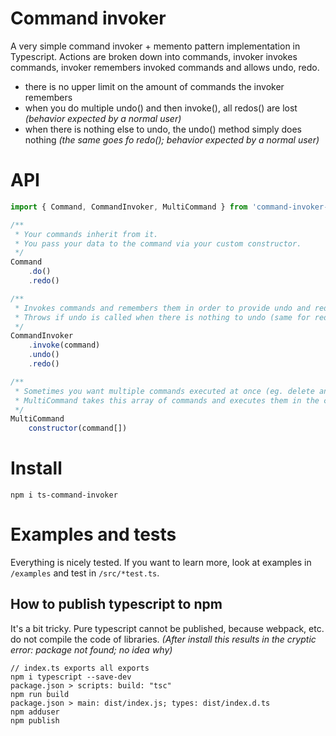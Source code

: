 # Command invoker

A very simple command invoker + memento pattern implementation in Typescript. Actions are broken down into commands, invoker invokes commands, invoker remembers invoked commands and allows undo, redo.
- there is no upper limit on the amount of commands the invoker remembers
- when you do multiple undo() and then invoke(), all redos() are lost *(behavior expected by a normal user)*
- when there is nothing else to undo, the undo() method simply does nothing *(the same goes fo redo(); behavior expected by a normal user)*

# API

```js
import { Command, CommandInvoker, MultiCommand } from 'command-invoker-ts';

/**
 * Your commands inherit from it.
 * You pass your data to the command via your custom constructor.
 */
Command
    .do()
    .redo()

/**
 * Invokes commands and remembers them in order to provide undo and redo.
 * Throws if undo is called when there is nothing to undo (same for redo).
 */
CommandInvoker
    .invoke(command)
    .undo()
    .redo()

/**
 * Sometimes you want multiple commands executed at once (eg. delete and unselect),
 * MultiCommand takes this array of commands and executes them in the correct order (same for undo)
 */
MultiCommand
    constructor(command[])

```

# Install

```npm i ts-command-invoker```

# Examples and tests

Everything is nicely tested. If you want to learn more, look at examples in ```/examples``` and test in ```/src/*test.ts```.


## How to publish typescript to npm

It's a bit tricky. Pure typescript cannot be published, because webpack, etc. do not compile the code of libraries.
*(After install this results in the cryptic error: package not found; no idea why)*

```
// index.ts exports all exports
npm i typescript --save-dev
package.json > scripts: build: "tsc"
npm run build
package.json > main: dist/index.js; types: dist/index.d.ts
npm adduser
npm publish
```